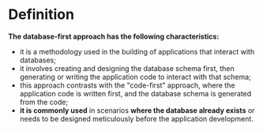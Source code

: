 # Definition
**The database-first approach has the following characteristics:**
- it is a methodology used 
in the building of applications 
that interact with databases;
- it involves creating and designing
the database schema first, then generating 
or writing the application code to interact
with that schema;
- this approach contrasts with the "code-first" 
approach, where the application code is written
first, and the database schema is generated from
the code;
- **it is commonly used** in scenarios
**where the database already exists** or 
needs to be designed meticulously
before the application development.
